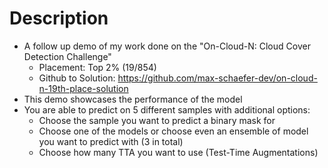 # Description
* A follow up demo of my work done on the "On-Cloud-N: Cloud Cover Detection Challenge"
  * Placement: Top 2% (19/854)
  * Github to Solution: https://github.com/max-schaefer-dev/on-cloud-n-19th-place-solution
* This demo showcases the performance of the model
* You are able to predict on 5 different samples with additional options:
  * Choose the sample you want to predict a binary mask for
  * Choose one of the models or choose even an ensemble of model you want to predict with (3 in total)
  * Choose how many TTA you want to use (Test-Time Augmentations)